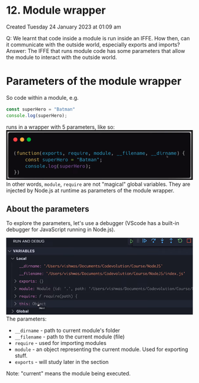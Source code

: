 # 12. Module wrapper
Created Tuesday 24 January 2023 at 01:09 am

Q: We learnt that code inside a module is run inside an IFFE. How then, can it communicate with the outside world, especially exports and imports?
Answer: The IFFE that runs module code has some parameters that allow the module to interact with the outside world.


# Parameters of the module wrapper
So code within a module, e.g.
```js
const superHero = "Batman"
console.log(superHero);
```
runs in a wrapper with 5 parameters, like so:
![](../../../../assets/Pasted%20image%2020230124011252.png)
In other words, `module`, `require` are not "magical" global variables. They are injected by Node.js at runtime as parameters of the module wrapper.


## About the parameters
To explore the parameters, let's use a debugger (VScode has a built-in debugger for JavaScript running in Node.js).

![](../../../../assets/Pasted%20image%2020230124011924.png)
The parameters:
- `__dirname` - path to current module's folder
- `__filename` - path to the current module (file)
- `require` - used for importing modules
- `module` - an object representing the current module. Used for exporting stuff.
- `exports` - will study later in the section

Note: "current" means the module being executed.